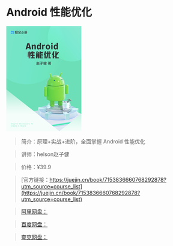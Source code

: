# Android 性能优化

![img](../../assets/e41f70862e4b48b3b39f53fc7cfa40da~tplv-k3u1fbpfcp-no-mark_280_280_200_280.png)

> 简介：原理+实战+进阶，全面掌握 Android 性能优化

> 讲师：helson赵子健

> 价格：¥39.9

> [官方链接：https://juejin.cn/book/7153836660768292878?utm_source=course_list](https://juejin.cn/book/7153836660768292878?utm_source=course_list)

> [阿里网盘：]()

> [百度网盘：]()

> [夸克网盘：]()
